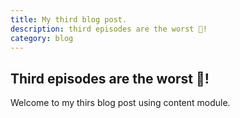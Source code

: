 ```yaml
---
title: My third blog post.
description: third episodes are the worst 🧟!
category: blog
---
```


## Third episodes are the worst 🧟!

Welcome to my thirs blog post using content module.
